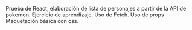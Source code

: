 Prueba de React, elaboración de lista de personajes a partir de la API de pokemon. Ejercicio de aprendizaje.
Uso de Fetch.
Uso de props
Maquetación básica con css.
